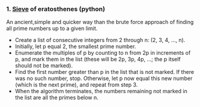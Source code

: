 ### 1. [Sieve](sieve.py) of eratosthenes (python)

An ancient,simple and quicker way than the brute force approach of finding all prime numbers up to a given limit.


* Create a list of consecutive integers from 2 through n: (2, 3, 4, ..., n).
* Initially, let p equal 2, the smallest prime number.
* Enumerate the multiples of p by counting to n from 2p in increments of p, and mark them in the list (these will be 2p, 3p, 4p, ...; the p itself should not be marked).
* Find the first number greater than p in the list that is not marked. If there was no such number, stop. Otherwise, let p now equal this new number (which is the next prime), and repeat from step 3.
* When the algorithm terminates, the numbers remaining not marked in the list are all the primes below n.
